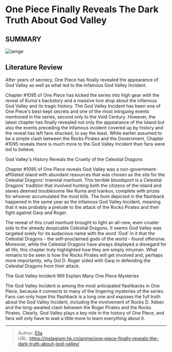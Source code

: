 # One Piece Finally Reveals The Dark Truth About God Valley


## SUMMARY 

![iamge](https://static1.srcdn.com/wordpress/wp-content/uploads/2023/10/one_piece_young_garp_and_the_rocks_pirates.jpg)

## Literature Review

After years of secrecy, One Piece has finally revealed the appearance of God Valley as well as what led to the infamous God Valley Incident.





Chapter #1095 of One Piece has kicked the series into high gear with the reveal of Kuma&#39;s backstory and a massive lore drop about the infamous God Valley and its tragic history. The God Valley Incident has been one of One Piece&#39;s best-kept secrets and one of the most intriguing events mentioned in the series, second only to the Void Century. However, the latest chapter has finally revealed not only the appearance of the island but also the events preceding the infamous incident covered up by history and the reveal has left fans shocked, to say the least. While earlier assumed to be a simple clash between the Rocks Pirates and the Government, Chapter #1095 reveals there is much more to the God Valley Incident than fans were led to believe.





 God Valley&#39;s History Reveals the Cruelty of the Celestial Dragons 
          

Chapter #1095 of One Piece reveals God Valley was a non-government-affiliated island with abundant resources that was chosen as the site for the Celestial Dragons&#39; triennial manhunt. This terrible bloodsport is a Celestial Dragons&#39; tradition that involved hunting both the citizens of the island and slaves deemed troublesome like Kuma and Ivankov, complete with prizes for whoever accumulated the most kills. The hunt depicted in the flashback happened in the same year as the infamous God Valley Incident, meaning that it was probably a prelude to the attack of the Rocks Pirates and their fight against Garp and Roger.

The reveal of this cruel manhunt brought to light an all-new, even crueler side to the already despicable Celestial Dragons. It seems God Valley was targeted solely for its audacious name with the word &#39;God&#39; in it that the Celestial Dragons - the self-proclaimed gods of the world - found offensive. Moreover, while the Celestial Dragons have always displayed a disregard for all life, this chapter truly highlighted how they are simply inhuman. What remains to be seen is how the Rocks Pirates will get involved and, perhaps more importantly, why Gol D. Roger sided with Garp in defending the Celestial Dragons from their attack.






 The God Valley Incident Will Explain Many One Piece Mysteries 
         

The God Valley Incident is among the most anticipated flashbacks in One Piece, because it connects to many of the lingering mysteries of the series. Fans can only hope this flashback is a long one and exposes the full truth about the God Valley Incident, including the involvement of Rocks D. Xebec and the long-awaited clash between the Roger Pirates and the Rocks Pirates. Clearly, God Valley plays a key role in the history of One Piece, and fans will only have to wait a little more to learn everything about it.



---

> Author: [Ella](https://instagram.hk.cn/)  
> URL: https://instagram.hk.cn/anime/one-piece-finally-reveals-the-dark-truth-about-god-valley/  


